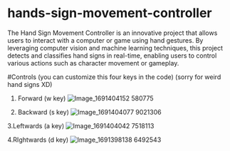 # hands-sign-movement-controller
The Hand Sign Movement Controller is an innovative project that allows users to interact with a computer or game using hand gestures. By leveraging computer vision and machine learning techniques, this project detects and classifies hand signs in real-time, enabling users to control various actions such as character movement or gameplay.

#Controls (you can customize this four keys in the code) (sorry for weird hand signs XD)

1. Forward (w key)
   ![Image_1691404152 580775](https://github.com/yashrajsd/hands-sign-movement-controller/assets/107096154/4a20f50b-3469-4a3a-a19c-e2fc046089d1) 

2. Backward (s key)
   ![Image_1691404077 9021306](https://github.com/yashrajsd/hands-sign-movement-controller/assets/107096154/90cde6c6-7eef-4715-904c-21729b11bbbb)

3.Leftwards (a key)
   ![Image_1691404042 7518113](https://github.com/yashrajsd/hands-sign-movement-controller/assets/107096154/658f8e28-9e05-4e7f-9e94-75884f96c5e0)

4.RIghtwards (d key)
   ![Image_1691398138 6492543](https://github.com/yashrajsd/hands-sign-movement-controller/assets/107096154/116c648f-3463-428f-81d4-922ad769a2c6) 


